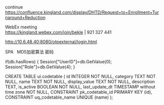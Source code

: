 

continue https://confluence.kingland.com/display/DHTD/Request+to+Enrollment+Turnaround+Reduction


WebEx meeting   
https://kingland.webex.com/join/bekle   |  921 327 441     


http://10.6.48.40:8080/otpexternal/login.html

SPA    MD5加密算法 密码

if(db.hasRows)
{
	Session["UserID"]=db.GetValue(0);
	Session["Role"]=db.GetValue(4);
}


CREATE TABLE ui.codetable
(
	id INTEGER NOT NULL,
	category TEXT NOT NULL,
	name TEXT NOT NULL,
	display_value TEXT NOT NULL,
	description TEXT,
	is_active BOOLEAN NOT NULL,
	last_update_dt TIMESTAMP without time zone NOT NULL,
	CONSTRAINT pk_codetable_id PRIMARY KEY (id),
 	CONSTRAINT uq_codetable_name UNIQUE (name)
);

